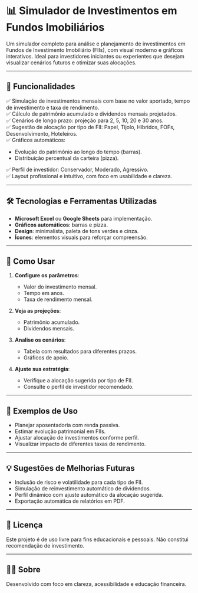 
# 📊 Simulador de Investimentos em Fundos Imobiliários

Um simulador completo para análise e planejamento de investimentos em Fundos de Investimento Imobiliário (FIIs), com visual moderno e gráficos interativos. Ideal para investidores iniciantes ou experientes que desejam visualizar cenários futuros e otimizar suas alocações.

---

## 🚀 Funcionalidades

✅ Simulação de investimentos mensais com base no valor aportado, tempo de investimento e taxa de rendimento.  
✅ Cálculo de patrimônio acumulado e dividendos mensais projetados.  
✅ Cenários de longo prazo: projeção para 2, 5, 10, 20 e 30 anos.  
✅ Sugestão de alocação por tipo de FII: Papel, Tijolo, Híbridos, FOFs, Desenvolvimento, Hoteleiros.  
✅ Gráficos automáticos:  
- Evolução do patrimônio ao longo do tempo (barras).  
- Distribuição percentual da carteira (pizza).  

✅ Perfil de investidor: Conservador, Moderado, Agressivo.  
✅ Layout profissional e intuitivo, com foco em usabilidade e clareza.

---

## 🛠️ Tecnologias e Ferramentas Utilizadas

- **Microsoft Excel** ou **Google Sheets** para implementação.
- **Gráficos automáticos**: barras e pizza.
- **Design**: minimalista, paleta de tons verdes e cinza.
- **Ícones**: elementos visuais para reforçar compreensão.

---

## 📝 Como Usar

1. **Configure os parâmetros**:
   - Valor do investimento mensal.
   - Tempo em anos.
   - Taxa de rendimento mensal.

2. **Veja as projeções**:
   - Patrimônio acumulado.
   - Dividendos mensais.

3. **Analise os cenários**:
   - Tabela com resultados para diferentes prazos.
   - Gráficos de apoio.

4. **Ajuste sua estratégia**:
   - Verifique a alocação sugerida por tipo de FII.
   - Consulte o perfil de investidor recomendado.

---

## 🎯 Exemplos de Uso

- Planejar aposentadoria com renda passiva.
- Estimar evolução patrimonial em FIIs.
- Ajustar alocação de investimentos conforme perfil.
- Visualizar impacto de diferentes taxas de rendimento.

---

## 💡 Sugestões de Melhorias Futuras

- Inclusão de risco e volatilidade para cada tipo de FII.  
- Simulação de reinvestimento automático de dividendos.  
- Perfil dinâmico com ajuste automático da alocação sugerida.  
- Exportação automática de relatórios em PDF.

---

## 📄 Licença

Este projeto é de uso livre para fins educacionais e pessoais. Não constitui recomendação de investimento.

---

## 🙋‍♀️ Sobre

Desenvolvido com foco em clareza, acessibilidade e educação financeira.
